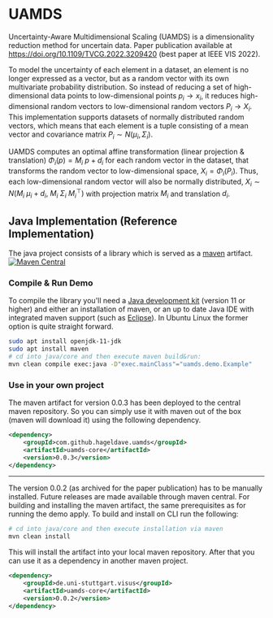 # UAMDS
Uncertainty-Aware Multidimensional Scaling (UAMDS) is a dimensionality reduction method for uncertain data. Paper publication available at https://doi.org/10.1109/TVCG.2022.3209420 (best paper at IEEE VIS 2022).

To model the uncertainty of each element in a dataset, an element is no longer expressed as a vector, but as a random vector with its own multivariate probability distribution.
So instead of reducing a set of high-dimensional data points to low-dimensional points $p_i \rightarrow x_i$, it reduces high-dimensional random vectors to low-dimensional random vectors $P_i \rightarrow X_i$.  
This implementation supports datasets of normally distributed random vectors, which means that each element is a tuple consisting of a mean vector and covariance matrix $P_i \sim N(\mu_i, \Sigma_i)$.

UAMDS computes an optimal affine transformation (linear projection & translation) $\Phi_i(p) = M_i~p + d_i$ for each random vector in the dataset, that transforms the random vector to low-dimensional space, $X_i = \Phi_i(P_i)$. Thus, each low-dimensional random vector will also be normally distributed, $X_i \sim N(M_i ~ \mu_i + d_i, ~ M_i ~ \Sigma_i ~ M_i^\top )$ with projection matrix $M_i$ and translation $d_i$.


## Java Implementation (Reference Implementation)
The java project consists of a library which is served as a [maven](https://maven.apache.org/what-is-maven.html) artifact.   
[![Maven Central](https://img.shields.io/maven-central/v/com.github.hageldave.uamds/uamds-core.svg)](https://search.maven.org/search?q=g:com.github.hageldave.uamds)

### Compile & Run Demo
To compile the library you'll need a [Java development kit](https://adoptopenjdk.net/) (version 11 or higher) and either an installation of maven, or an up to date Java IDE with integrated maven support (such as [Eclipse](https://www.eclipse.org/)).
In Ubuntu Linux the former option is quite straight forward.
```sh
sudo apt install openjdk-11-jdk
sudo apt install maven
# cd into java/core and then execute maven build&run:
mvn clean compile exec:java -D"exec.mainClass"="uamds.demo.Example"
```

### Use in your own project
The maven artifact for version 0.0.3 has been deployed to the central maven repository. So you can simply use it with maven out of the box (maven will download it) using the following dependency.

```xml
<dependency>
	<groupId>com.github.hageldave.uamds</groupId>
	<artifactId>uamds-core</artifactId>
	<version>0.0.3</version>
</dependency>
```
---
The version 0.0.2 (as archived for the paper publication) has to be manually installed. Future releases are made available through maven central.
For building and installing the maven artifact, the same prerequisites as for running the demo apply. To build and install on CLI run the following:
```sh
# cd into java/core and then execute installation via maven
mvn clean install
```
This will install the artifact into your local maven repository. After that you can use it as a dependency in another maven project.
```xml
<dependency>
	<groupId>de.uni-stuttgart.visus</groupId>
	<artifactId>uamds-core</artifactId>
	<version>0.0.2</version>
</dependency>
```


